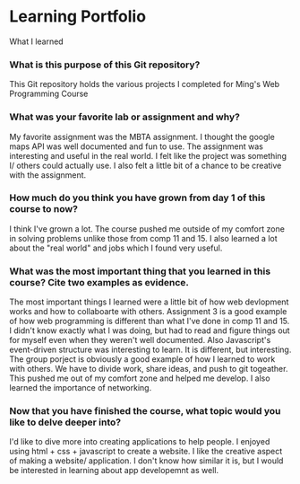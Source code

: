 # Learning Portfolio

What I learned

### What is this purpose of this Git repository?

This Git repository holds the various projects I completed for Ming's Web Programming Course

### What was your favorite lab or assignment and why?

My favorite assignment was the MBTA assignment. I thought the google maps API was well documented and fun to use. The assignment was interesting and useful in the real world. I felt like the project was something I/ others could actually use. I also felt a little bit of a chance to be creative with the assignment.

### How much do you think you have grown from day 1 of this course to now?

I think I've grown a lot. The course pushed me outside of my comfort zone in solving problems unlike those from comp 11 and 15. I also learned a lot about the "real world" and jobs which I found very useful. 

### What was the most important thing that you learned in this course? Cite two examples as evidence.

The most important things I learned were a little bit of how web devlopment works and how to collaboarte with others. Assignment 3 is a good example of how web programming is different than what I've done in comp 11 and 15. I didn't know exactly what I was doing, but had to read and figure things out for myself even when they weren't well documented. Also Javascript's event-driven structure was interesting to learn. It is different, but interesting. The group porject is obviously a good example of how I learned to work with others. We have to divide work, share ideas, and push to git togeather. This pushed me out of my comfort zone and helped me develop. I also learned the importance of networking.

### Now that you have finished the course, what topic would you like to delve deeper into?

I'd like to dive more into creating applications to help people. I enjoyed using html + css + javascript to create a website. I like the creative aspect of making a website/ application. I don't know how similar it is, but I would be interested in learning about app developemnt as well.